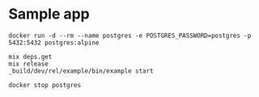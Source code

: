 # Sample app

    docker run -d --rm --name postgres -e POSTGRES_PASSWORD=postgres -p 5432:5432 postgres:alpine

    mix deps.get
    mix release
    _build/dev/rel/example/bin/example start

    docker stop postgres
